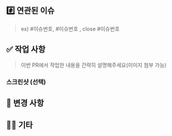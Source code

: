 ## #️⃣ 연관된 이슈

> ex) #이슈번호, #이슈번호 , close #이슈번호

## ✅ 작업 사항
> 이번 PR에서 작업한 내용을 간략히 설명해주세요(이미지 첨부 가능)

### 스크린샷 (선택)


## 📌 변경 사항

## 🧑‍💻 기타


